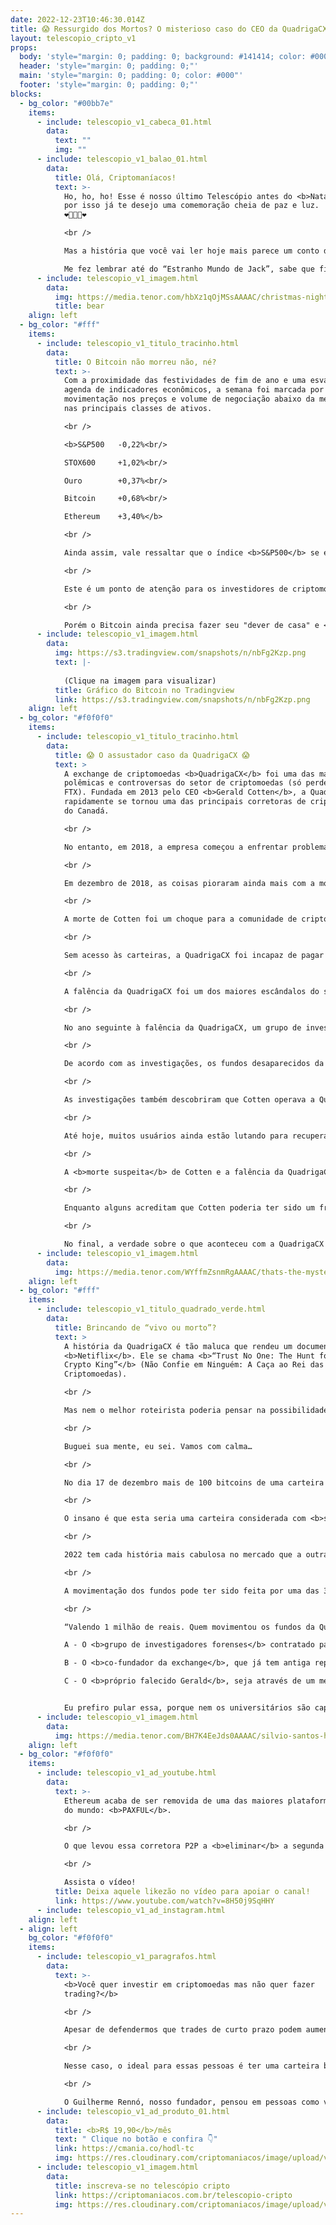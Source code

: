 ```yaml
---
date: 2022-12-23T10:46:30.014Z
title: 😱 Ressurgido dos Mortos? O misterioso caso do CEO da QuadrigaCX 💀
layout: telescopio_cripto_v1
props:
  body: 'style="margin: 0; padding: 0; background: #141414; color: #000"'
  header: 'style="margin: 0; padding: 0;"'
  main: 'style="margin: 0; padding: 0; color: #000"'
  footer: 'style="margin: 0; padding: 0;"'
blocks:
  - bg_color: "#00bb7e"
    items:
      - include: telescopio_v1_cabeca_01.html
        data:
          text: ""
          img: ""
      - include: telescopio_v1_balao_01.html
        data:
          title: Olá, Criptomaníacos!
          text: >-
            Ho, ho, ho! Esse é nosso último Telescópio antes do <b>Natal</b> e
            por isso já te desejo uma comemoração cheia de paz e luz.
            ❤️🧑‍🎄🎄❤️ 

            <br />

            Mas a história que você vai ler hoje mais parece um conto de <b>Halloween</b>! 

            Me fez lembrar até do “Estranho Mundo de Jack”, sabe que filme é?
      - include: telescopio_v1_imagem.html
        data:
          img: https://media.tenor.com/hbXz1qOjMSsAAAAC/christmas-nightmare.gif
          title: bear
    align: left
  - bg_color: "#fff"
    items:
      - include: telescopio_v1_titulo_tracinho.html
        data:
          title: O Bitcoin não morreu não, né?
          text: >-
            Com a proximidade das festividades de fim de ano e uma esvaziada
            agenda de indicadores econômicos, a semana foi marcada por <b>tímida
            movimentação nos preços e volume de negociação abaixo da média</b>
            nas principais classes de ativos.

            <br />

            <b>S&P500 	-0,22%<br/>

            STOX600 	+1,02%<br/>

            Ouro 		+0,37%<br/>

            Bitcoin 	+0,68%<br/>

            Ethereum 	+3,40%</b>

            <br />

            Ainda assim, vale ressaltar que o índice <b>S&P500</b> se encaminha para encerrar a terceira semana consecutiva em queda, reagindo negativamente após testar importante região de resistência e seguir negociando em <b>tendência de baixa</b>.

            <br />

            Este é um ponto de atenção para os investidores de criptomoedas, uma vez que a <b>correlação</b> entre o Bitcoin e o índice S&P500 se mostrou <b>elevada</b> durante todo o ano de 2022, podendo seguir pressionando as cotações.

            <br />

            Porém o Bitcoin ainda precisa fazer seu "dever de casa" e <b>superar a importante região dos US$18.000</b>, que se estabeleceu como principal resistência aos preços, para retomar sua <b>tendência de alta</b>.
      - include: telescopio_v1_imagem.html
        data:
          img: https://s3.tradingview.com/snapshots/n/nbFg2Kzp.png
          text: |-
            
            (Clique na imagem para visualizar)
          title: Gráfico do Bitcoin no Tradingview
          link: https://s3.tradingview.com/snapshots/n/nbFg2Kzp.png
    align: left
  - bg_color: "#f0f0f0"
    items:
      - include: telescopio_v1_titulo_tracinho.html
        data:
          title: 😱 O assustador caso da QuadrigaCX 😱
          text: >
            A exchange de criptomoedas <b>QuadrigaCX</b> foi uma das mais
            polêmicas e controversas do setor de criptomoedas (só perde para a
            FTX). Fundada em 2013 pelo CEO <b>Gerald Cotten</b>, a QuadrigaCX
            rapidamente se tornou uma das principais corretoras de criptomoedas
            do Canadá. 

            <br />

            No entanto, em 2018, a empresa começou a enfrentar problemas financeiros e operacionais, incluindo atrasos na retirada de fundos pelos usuários e falhas com o sistema de pagamentos.

            <br />

            Em dezembro de 2018, as coisas pioraram ainda mais com a morte súbita de Cotten, que faleceu enquanto viajava na Índia devido a complicações de uma repentina doença inflamatória do intestino. 

            <br />

            A morte de Cotten foi um choque para a comunidade de criptomoedas e deixou a QuadrigaCX em uma situação difícil, já que Cotten era o único a ter acesso às chaves privadas que permitiam o acesso às carteiras de criptomoedas da empresa.

            <br />

            Sem acesso às carteiras, a QuadrigaCX foi incapaz de pagar as retiradas de fundos solicitadas pelos usuários e <b>declarou falência</b> em janeiro de 2019. 

            <br />

            A falência da QuadrigaCX foi um dos maiores escândalos do setor de criptomoedas da época e gerou muitas especulações sobre o que teria acontecido com os ativos da empresa. 

            <br />

            No ano seguinte à falência da QuadrigaCX, um grupo de investigadores forenses foi contratado para tentar <b>rastrear os ativos</b> e determinar o que havia acontecido com os saldos dos usuários. 

            <br />

            De acordo com as investigações, os fundos desaparecidos da QuadrigaCX não estavam realmente perdidos, mas tinham sido utilizados pelo CEO Gerald Cotten para <b>financiar sua vida luxuosa e investir em outros negócios</b>. 

            <br />

            As investigações também descobriram que Cotten operava a QuadrigaCX como um <b>esquema Ponzi</b>, o que significa que ele usava o dinheiro dos novos usuários para pagar os saques dos usuários antigos, mas sem realmente ter os ativos suficientes para fazer isso.

            <br />

            Até hoje, muitos usuários ainda estão lutando para recuperar seus fundos e há muitas questões sem resposta sobre o que aconteceu com os ativos da QuadrigaCX e como Cotten conseguiu operar o esquema por tanto tempo sem ser descoberto.

            <br />

            A <b>morte suspeita</b> de Cotten e a falência da QuadrigaCX continuam sendo temas de muita especulação e debate na comunidade de criptomoedas. 

            <br />

            Enquanto alguns acreditam que Cotten poderia ter sido um fraudador que roubou os fundos dos usuários e está vivinho por aí, outros argumentam que ele poderia ter sido vítima de um crime. 🤔🤔🤔

            <br />

            No final, a verdade sobre o que aconteceu com a QuadrigaCX e os ativos da empresa ainda é um <b>mistério</b> e provavelmente continuará sendo por um tempo.
      - include: telescopio_v1_imagem.html
        data:
          img: https://media.tenor.com/WYffmZsnmRgAAAAC/thats-the-mystery-velma-scooby-doo.gif
    align: left
  - bg_color: "#fff"
    items:
      - include: telescopio_v1_titulo_quadrado_verde.html
        data:
          title: Brincando de “vivo ou morto”?
          text: >
            A história da QuadrigaCX é tão maluca que rendeu um documentário na
            <b>Netiflix</b>. Ele se chama <b>“Trust No One: The Hunt for the
            Crypto King”</b> (Não Confie em Ninguém: A Caça ao Rei das
            Criptomoedas). 

            <br />

            Mas nem o melhor roteirista poderia pensar na possibilidade do fundador morto da exchange voltar à vida e roubar de novo o Bitcoin que ele já tinha roubado dos clientes uma vez. 🦇

            <br />

            Buguei sua mente, eu sei. Vamos com calma…

            <br />

            No dia 17 de dezembro mais de 100 bitcoins de uma carteira rastreada como possuidora de fundos da QuadrigaCX foram <b>movimentados</b>. 69 BTC foram para uma carteira não-custodial com foco em privacidade e o restante para carteiras aleatórias.

            <br />

            O insano é que esta seria uma carteira considerada com <b>saldo perdido</b>, já que o falecido CEO da corretora,  Gerald Cotten, teria levado as informações das chaves privadas para o túmulo.

            <br />

            2022 tem cada história mais cabulosa no mercado que a outra não é? 

            <br />

            A movimentação dos fundos pode ter sido feita por uma das 3 alternativas a seguir. Para dar um clima especial, vamos então terminar o telescópio falando sobre elas, mas ao melhor estilo Silvio Santos:

            <br />

            “Valendo 1 milhão de reais. Quem movimentou os fundos da Quadriga no dia 17 de dezembro?”<br/>

            A - O <b>grupo de investigadores forenses</b> contratado para tentar rastrear os ativos da empresa.<br/>

            B - O <b>co-fundador da exchange</b>, que já tem antiga reputação de ser bem malandrinho.<br/>

            C - O <b>próprio falecido Gerald</b>, seja através de um médium ou de uma ilha paradisíaca bem discreta.<br />


            Eu prefiro pular essa, porque nem os universitários são capazes de ajudar na solução do enigma!
      - include: telescopio_v1_imagem.html
        data:
          img: https://media.tenor.com/BH7K4EeJds0AAAAC/silvio-santos-host.gif
    align: left
  - bg_color: "#f0f0f0"
    items:
      - include: telescopio_v1_ad_youtube.html
        data:
          text: >-
            Ethereum acaba de ser removida de uma das maiores plataformas cripto
            do mundo: <b>PAXFUL</b>. 

            <br />

            O que levou essa corretora P2P a <b>eliminar</b> a segunda maior criptomoeda do mundo?

            <br />

            Assista o vídeo!
          title: Deixa aquele likezão no vídeo para apoiar o canal!
          link: https://www.youtube.com/watch?v=8H50j9SqHHY
      - include: telescopio_v1_ad_instagram.html
    align: left
  - align: left
    bg_color: "#f0f0f0"
    items:
      - include: telescopio_v1_paragrafos.html
        data:
          text: >-
            <b>Você quer investir em criptomoedas mas não quer fazer
            trading?</b>

            <br />

            Apesar de defendermos que trades de curto prazo podem aumentar sua rentabilidade, entendemos que nem todo mundo tem o tempo disponível pra operar.

            <br />

            Nesse caso, o ideal para essas pessoas é ter uma carteira bem fundamentada para o longo prazo, cujo objetivo seja acumular Bitcoins.

            <br />

            O Guilherme Rennó, nosso fundador, pensou em pessoas como você e decidiu criar a Carteira HODL, voltada para quem quer dar o primeiro passo no mercado cripto sem se preocupar em operar todo dia.
      - include: telescopio_v1_ad_produto_01.html
        data:
          title: <b>R$ 19,90</b>/mês
          text: " Clique no botão e confira 👇"
          link: https://cmania.co/hodl-tc
          img: https://res.cloudinary.com/criptomaniacos/image/upload/v1661372975/telescopio/produtos/logo_carteira_hodl_mhzjq6.png
      - include: telescopio_v1_imagem.html
        data:
          title: inscreva-se no telescópio cripto
          link: https://criptomaniacos.com.br/telescopio-cripto
          img: https://res.cloudinary.com/criptomaniacos/image/upload/v1662133224/telescopio/inscreva-se-telescopio.png
---
```

